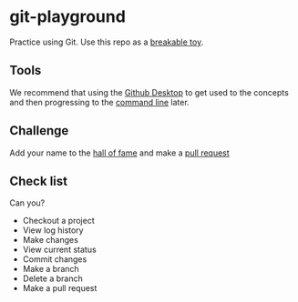 # git-playground
Practice using Git.  Use this repo as a [breakable toy](https://www.safaribooksonline.com/library/view/apprenticeship-patterns/9780596806842/ch05s03.html).

## Tools
We recommend that using the [Github Desktop](https://desktop.github.com/) to get used to the concepts and then progressing to the [command line](https://github.com/CodeHubOrg/javascript101/blob/master/docs/git.md) later.

## Challenge
Add your name to the [hall of fame](https://github.com/CodeHubOrg/git-playground/blob/master/hall-of-fame.md) and make a [pull request](https://help.github.com/articles/about-pull-requests/)

## Check list
Can you?
* Checkout a project
* View log history
* Make changes
* View current status
* Commit changes
* Make a branch
* Delete a branch
* Make a pull request
